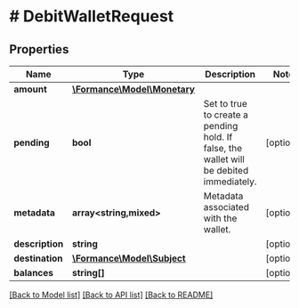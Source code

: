 # # DebitWalletRequest

## Properties

Name | Type | Description | Notes
------------ | ------------- | ------------- | -------------
**amount** | [**\Formance\Model\Monetary**](Monetary.md) |  |
**pending** | **bool** | Set to true to create a pending hold. If false, the wallet will be debited immediately. | [optional]
**metadata** | **array<string,mixed>** | Metadata associated with the wallet. | [optional]
**description** | **string** |  | [optional]
**destination** | [**\Formance\Model\Subject**](Subject.md) |  | [optional]
**balances** | **string[]** |  | [optional]

[[Back to Model list]](../../README.md#models) [[Back to API list]](../../README.md#endpoints) [[Back to README]](../../README.md)

